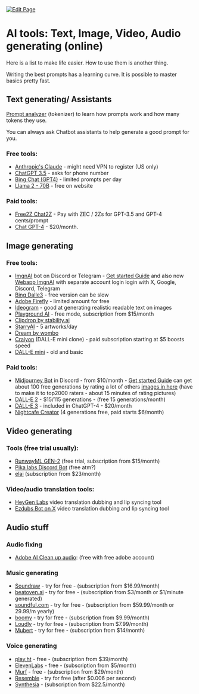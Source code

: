 <a href="https://github.com/Zechub/zechub/edit/main/site/ZFAV_Club/Guides_for_Creators/AI_tools.md" target="_blank">
  <img src="https://img.shields.io/badge/Edit-blue" alt="Edit Page"/>
</a>

# AI tools: Text, Image, Video, Audio generating (online)

Here is a list to make life easier. How to use them is another thing.

Writing the best prompts has a learning curve. It is possible to master basics pretty fast.

## Text generating/ Assistants

[Prompt analyzer](https://novelai.net/tokenizer) (tokenizer) to learn how prompts work and how many tokens they use.

You can always ask Chatbot assistants to help generate a good prompt for you.

### Free tools:

- [Anthropic's Claude](https://claude.ai/) - might need VPN to register (US only)
- [ChatGPT 3.5](https://chat.openai.com/) - asks for phone number
- [Bing Chat (GPT4)](https://www.bing.com/search?q=Bing+AI&showconv=1&FORM=hpcodx) - limited prompts per day
- [Llama 2 - 70B](https://www.llama2.ai/) - free on website

### Paid tools:

- [Free2Z Chat2Z](https://free2z.com/ai) - Pay with ZEC / 2Zs for GPT-3.5 and GPT-4 cents/prompt
- [Chat GPT-4](https://chat.openai.com/auth/login) - $20/month.

## Image generating

### Free tools:

- [ImgnAI](https://imgnai.com/) bot on Discord or Telegram - [Get started Guide](https://imgnai.gitbook.io/imgnai/) and 
also now [Webapp ImgnAI](https://app.imgnai.com/home) with separate account login 
login with X, Google, Discord, Telegram
- [Bing Dalle3](https://www.bing.com/create) - free version can be slow
- [Adobe Firefly](https://www.adobe.com/ee/sensei/generative-ai/firefly.html) - limited amount for free
- [Ideogram](https://ideogram.ai/login) - good at generating realistic readable text on images
- [Playground AI](https://playgroundai.com/) - free mode, subscription from $15/month
- [Clipdrop by stability.ai](https://clipdrop.co/stable-diffusion)
- [StarryAI](https://www.starryai.com) - 5 artworks/day
- [Dream by wombo](https://dream.ai/)
- [Craiyon](https://www.craiyon.com/) (DALL-E mini clone) - paid subscription starting at $5 boosts speed
- [DALL-E mini](https://huggingface.co/spaces/dalle-mini/dalle-mini) - old and basic

### Paid tools:

- [Midjourney Bot](https://discord.com/invite/midjourney) in Discord - from $10/month - [Get started Guide](https://docs.midjourney.com/docs/quick-start)
can get about 100 free generations by rating a lot of others [images in here](https://www.midjourney.com/app/rank-pairs/)
(have to make it to top2000 raters - about 15 minutes of rating pictures)
- [DALL-E 2](https://labs.openai.com/) [](https://openai.com/dall-e-2)- $15/115 generations - (free 15 generations/month)
- [DALL-E 3](https://openai.com/dall-e-3/) - included in ChatGPT-4 - $20/month
- [Nightcafe Creator](https://creator.nightcafe.studio/) (4 generations free, paid starts $6/month)

## Video generating

### Tools (free trial usually):

- [RunwayML GEN-2](https://runwayml.com/) (free trial, subscription from $15/month)
- [Pika labs Discord Bot](https://www.pika.art/) (free atm?)
- [elai](https://elai.io/) (subscription from $23/month)

### Video/audio translation tools:

- [HeyGen Labs](https://labs.heygen.com/guest/video-translate) video translation dubbing and lip syncing tool
- [Ezdubs Bot on X](https://twitter.com/ezdubs_bot) video translation dubbing and lip syncing tool

## Audio stuff

### Audio fixing

- [Adobe AI Clean up audio](https://podcast.adobe.com/enhance#): (free with free adobe account)

### Music generating

- [Soundraw](https://soundraw.io/) - try for free - (subscription from $16.99/month)
- [beatoven.ai](https://www.beatoven.ai/) - try for free - (subscription from $3/month or $1/minute generated)
- [soundful.com](https://soundful.com/) - try for free - (subscription from $59.99/month or 29.99/m yearly)
- [boomy](https://boomy.com/) - try for free - (subscription from $9.99/month)
- [Loudly](https://www.loudly.com/) - try for free - (subscription from $7.99/month)
- [Mubert](https://mubert.com/) - try for free - (subscription from $14/month)

### Voice generating

- [play.ht](https://play.ht/) - free - (subscription from $39/month)
- [ElevenLabs](https://elevenlabs.io/) - free - (subscription from $5/month)
- [Murf](https://murf.ai/) - free - (subscription from $29/month)
- [Resemble](https://www.resemble.ai/) - try for free (after $0.006 per second)
- [Synthesia](https://www.synthesia.io/) - (subscription from $22.5/month)
